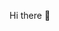  Hi there 👋

<!--
**apiguy111/apiguy111** is a ✨ _special_ ✨ repository because its `README.md` (this file) appears on your GitHub profile.

Here are some ideas to get you started:

- 🔭 I’m currently working on ...My side project
- 🌱 I’m currently learning ...Node.js
- 👯 I’m looking to collaborate on ...Node.js and MongoDB
- 🤔 I’m looking for help with ...MongoDB
- 💬 Ask me about ...Anything
- 📫 How to reach me: ...mailbox.ekansh@gmail.com
- 😄 Pronouns: ...He/Him
- ⚡ Fun fact: ...It Sucks
-->

